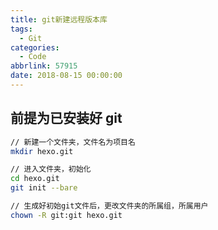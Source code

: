 ```yaml
---
title: git新建远程版本库
tags:
  - Git
categories:
  - Code
abbrlink: 57915
date: 2018-08-15 00:00:00
---
```


## 前提为已安装好 git

```bash
// 新建一个文件夹，文件名为项目名
mkdir hexo.git

// 进入文件夹，初始化
cd hexo.git
git init --bare

// 生成好初始git文件后，更改文件夹的所属组，所属用户
chown -R git:git hexo.git
```

